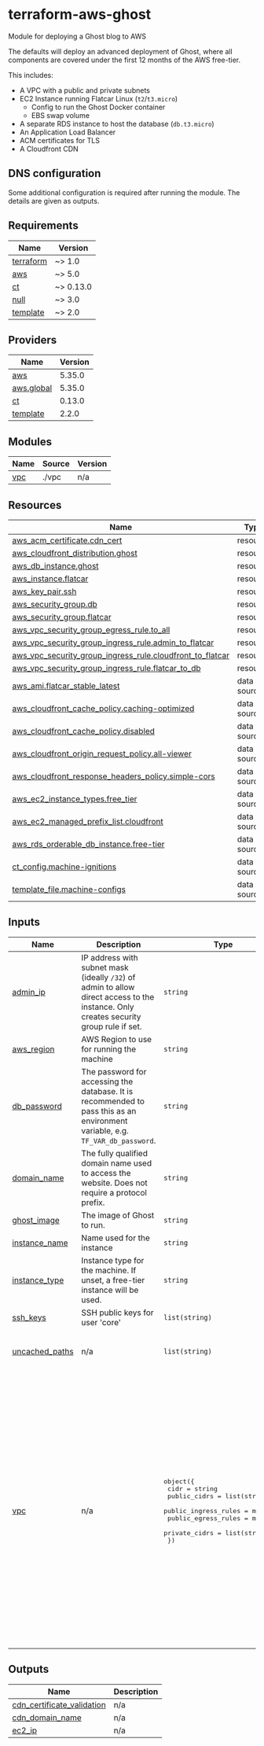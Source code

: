 # terraform-aws-ghost
Module for deploying a Ghost blog to AWS

The defaults will deploy an advanced deployment of Ghost, where all components are covered under the first 12 months of the AWS free-tier.

This includes:
- A VPC with a public and private subnets
- EC2 Instance running Flatcar Linux (`t2`/`t3.micro`)
  - Config to run the Ghost Docker container
  - EBS swap volume
- A separate RDS instance to host the database (`db.t3.micro`)
- An Application Load Balancer
- ACM certificates for TLS
- A Cloudfront CDN

## DNS configuration 
Some additional configuration is required after running the module. The details are given as outputs.
<!-- BEGINNING OF PRE-COMMIT-TERRAFORM DOCS HOOK -->
## Requirements

| Name | Version |
|------|---------|
| <a name="requirement_terraform"></a> [terraform](#requirement\_terraform) | ~> 1.0 |
| <a name="requirement_aws"></a> [aws](#requirement\_aws) | ~> 5.0 |
| <a name="requirement_ct"></a> [ct](#requirement\_ct) | ~> 0.13.0 |
| <a name="requirement_null"></a> [null](#requirement\_null) | ~> 3.0 |
| <a name="requirement_template"></a> [template](#requirement\_template) | ~> 2.0 |

## Providers

| Name | Version |
|------|---------|
| <a name="provider_aws"></a> [aws](#provider\_aws) | 5.35.0 |
| <a name="provider_aws.global"></a> [aws.global](#provider\_aws.global) | 5.35.0 |
| <a name="provider_ct"></a> [ct](#provider\_ct) | 0.13.0 |
| <a name="provider_template"></a> [template](#provider\_template) | 2.2.0 |

## Modules

| Name | Source | Version |
|------|--------|---------|
| <a name="module_vpc"></a> [vpc](#module\_vpc) | ./vpc | n/a |

## Resources

| Name | Type |
|------|------|
| [aws_acm_certificate.cdn_cert](https://registry.terraform.io/providers/hashicorp/aws/latest/docs/resources/acm_certificate) | resource |
| [aws_cloudfront_distribution.ghost](https://registry.terraform.io/providers/hashicorp/aws/latest/docs/resources/cloudfront_distribution) | resource |
| [aws_db_instance.ghost](https://registry.terraform.io/providers/hashicorp/aws/latest/docs/resources/db_instance) | resource |
| [aws_instance.flatcar](https://registry.terraform.io/providers/hashicorp/aws/latest/docs/resources/instance) | resource |
| [aws_key_pair.ssh](https://registry.terraform.io/providers/hashicorp/aws/latest/docs/resources/key_pair) | resource |
| [aws_security_group.db](https://registry.terraform.io/providers/hashicorp/aws/latest/docs/resources/security_group) | resource |
| [aws_security_group.flatcar](https://registry.terraform.io/providers/hashicorp/aws/latest/docs/resources/security_group) | resource |
| [aws_vpc_security_group_egress_rule.to_all](https://registry.terraform.io/providers/hashicorp/aws/latest/docs/resources/vpc_security_group_egress_rule) | resource |
| [aws_vpc_security_group_ingress_rule.admin_to_flatcar](https://registry.terraform.io/providers/hashicorp/aws/latest/docs/resources/vpc_security_group_ingress_rule) | resource |
| [aws_vpc_security_group_ingress_rule.cloudfront_to_flatcar](https://registry.terraform.io/providers/hashicorp/aws/latest/docs/resources/vpc_security_group_ingress_rule) | resource |
| [aws_vpc_security_group_ingress_rule.flatcar_to_db](https://registry.terraform.io/providers/hashicorp/aws/latest/docs/resources/vpc_security_group_ingress_rule) | resource |
| [aws_ami.flatcar_stable_latest](https://registry.terraform.io/providers/hashicorp/aws/latest/docs/data-sources/ami) | data source |
| [aws_cloudfront_cache_policy.caching-optimized](https://registry.terraform.io/providers/hashicorp/aws/latest/docs/data-sources/cloudfront_cache_policy) | data source |
| [aws_cloudfront_cache_policy.disabled](https://registry.terraform.io/providers/hashicorp/aws/latest/docs/data-sources/cloudfront_cache_policy) | data source |
| [aws_cloudfront_origin_request_policy.all-viewer](https://registry.terraform.io/providers/hashicorp/aws/latest/docs/data-sources/cloudfront_origin_request_policy) | data source |
| [aws_cloudfront_response_headers_policy.simple-cors](https://registry.terraform.io/providers/hashicorp/aws/latest/docs/data-sources/cloudfront_response_headers_policy) | data source |
| [aws_ec2_instance_types.free_tier](https://registry.terraform.io/providers/hashicorp/aws/latest/docs/data-sources/ec2_instance_types) | data source |
| [aws_ec2_managed_prefix_list.cloudfront](https://registry.terraform.io/providers/hashicorp/aws/latest/docs/data-sources/ec2_managed_prefix_list) | data source |
| [aws_rds_orderable_db_instance.free-tier](https://registry.terraform.io/providers/hashicorp/aws/latest/docs/data-sources/rds_orderable_db_instance) | data source |
| [ct_config.machine-ignitions](https://registry.terraform.io/providers/poseidon/ct/latest/docs/data-sources/config) | data source |
| [template_file.machine-configs](https://registry.terraform.io/providers/hashicorp/template/latest/docs/data-sources/file) | data source |

## Inputs

| Name | Description | Type | Default | Required |
|------|-------------|------|---------|:--------:|
| <a name="input_admin_ip"></a> [admin\_ip](#input\_admin\_ip) | IP address with subnet mask (ideally `/32`) of admin to allow direct access to the instance. Only creates security group rule if set. | `string` | `null` | no |
| <a name="input_aws_region"></a> [aws\_region](#input\_aws\_region) | AWS Region to use for running the machine | `string` | n/a | yes |
| <a name="input_db_password"></a> [db\_password](#input\_db\_password) | The password for accessing the database. It is recommended to pass this as an environment variable, e.g. `TF_VAR_db_password`. | `string` | n/a | yes |
| <a name="input_domain_name"></a> [domain\_name](#input\_domain\_name) | The fully qualified domain name used to access the website. Does not require a protocol prefix. | `string` | n/a | yes |
| <a name="input_ghost_image"></a> [ghost\_image](#input\_ghost\_image) | The image of Ghost to run. | `string` | n/a | yes |
| <a name="input_instance_name"></a> [instance\_name](#input\_instance\_name) | Name used for the instance | `string` | `"Ghost"` | no |
| <a name="input_instance_type"></a> [instance\_type](#input\_instance\_type) | Instance type for the machine. If unset, a free-tier instance will be used. | `string` | `null` | no |
| <a name="input_ssh_keys"></a> [ssh\_keys](#input\_ssh\_keys) | SSH public keys for user 'core' | `list(string)` | n/a | yes |
| <a name="input_uncached_paths"></a> [uncached\_paths](#input\_uncached\_paths) | n/a | `list(string)` | <pre>[<br>  "/ghost/*",<br>  "/members/*"<br>]</pre> | no |
| <a name="input_vpc"></a> [vpc](#input\_vpc) | n/a | <pre>object({<br>    cidr                 = string<br>    public_cidrs         = list(string)<br>    public_ingress_rules = map(any)<br>    public_egress_rules  = map(any)<br>    private_cidrs        = list(string)<br>  })</pre> | <pre>{<br>  "cidr": "10.0.0.0/16",<br>  "private_cidrs": [<br>    "10.0.100.0/24",<br>    "10.0.102.0/24"<br>  ],<br>  "public_cidrs": [<br>    "10.0.0.0/24",<br>    "10.0.2.0/24"<br>  ],<br>  "public_egress_rules": {<br>    "Allow All": {<br>      "cidr_ipv4": "0.0.0.0/0"<br>    }<br>  },<br>  "public_ingress_rules": {<br>    "HTTP": {<br>      "cidr_ipv4": "0.0.0.0/0",<br>      "from_port": 80,<br>      "ip_protocol": "TCP"<br>    },<br>    "HTTPS": {<br>      "cidr_ipv4": "0.0.0.0/0",<br>      "from_port": 443,<br>      "ip_protocol": "TCP"<br>    }<br>  }<br>}</pre> | no |

## Outputs

| Name | Description |
|------|-------------|
| <a name="output_cdn_certificate_validation"></a> [cdn\_certificate\_validation](#output\_cdn\_certificate\_validation) | n/a |
| <a name="output_cdn_domain_name"></a> [cdn\_domain\_name](#output\_cdn\_domain\_name) | n/a |
| <a name="output_ec2_ip"></a> [ec2\_ip](#output\_ec2\_ip) | n/a |
<!-- END OF PRE-COMMIT-TERRAFORM DOCS HOOK -->
